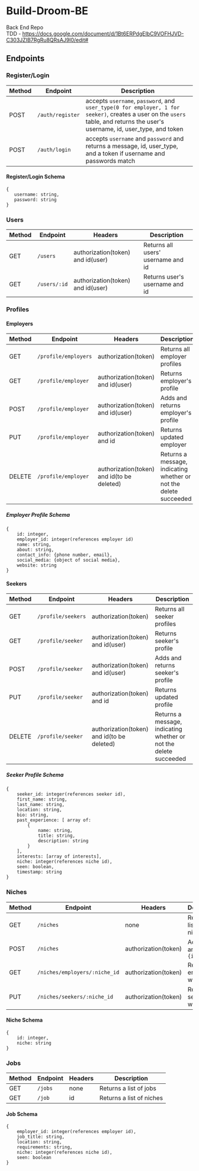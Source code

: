# Build-Droom-BE
Back End Repo <br />
TDD - https://docs.google.com/document/d/1Bt6ERPdgEIbC9VOFHJVD-C303JZIB7RgRu8QRsAJ9l0/edit#

## Endpoints

 ### Register/Login
 Method | Endpoint | Description 
 ------ | -------- | -----------
 POST | `/auth/register` | accepts `username`, `password`, and `user_type(0 for employer, 1 for seeker)`, creates a user on the `users` table, and returns the user's username, id, user_type, and token
 POST | `/auth/login` | accepts `username` and `password` and returns a message, id, user_type, and a token if username and passwords match

 #### Register/Login Schema
 ```
{
    username: string,
    password: string
}
 ```

### Users
Method | Endpoint | Headers | Description
------ | -------- | ------- | -----------
GET | `/users` | authorization(token) and id(user) | Returns all users' username and id
GET | `/users/:id` | authorization(token) and id(user) | Returns user's username and id

### Profiles

#### Employers
Method | Endpoint | Headers | Description
------ | -------- | ------- | -----------
GET | `/profile/employers` | authorization(token) | Returns all employer profiles
GET | `/profile/employer` | authorization(token) and id(user) | Returns employer's profile
POST | `/profile/employer` | authorization(token) and id(user) | Adds and returns employer's profile
PUT | `/profile/employer` | authorization(token) and id | Returns updated employer
DELETE | `/profile/employer` | authorization(token) and id(to be deleted) | Returns a message, indicating whether or not the delete succeeded

##### Employer Profile Schema
```
{
    id: integer,
    employer_id: integer(references employer id)
    name: string,
    about: string,
    contact_info: {phone number, email},
    social_media: {object of social media},
    website: string
}
```

#### Seekers
Method | Endpoint | Headers | Description
------ | -------- | ------- | -----------
GET | `/profile/seekers` | authorization(token) | Returns all seeker profiles
GET | `/profile/seeker` | authorization(token) and id(user) | Returns seeker's profile
POST | `/profile/seeker` | authorization(token) and id(user) | Adds and returns seeker's profile
PUT | `/profile/seeker` | authorization(token) and id | Returns updated profile
DELETE | `/profile/seeker` | authorization(token) and id(to be deleted) | Returns a message, indicating whether or not the delete succeeded

##### Seeker Profile Schema
```
{
    seeker_id: integer(references seeker id), 
    first_name: string, 
    last_name: string, 
    location: string, 
    bio: string, 
    past_experience: [ array of:
        {
            name: string,
            title: string,
            description: string
        }
    ], 
    interests: [array of interests], 
    niche: integer(references niche id), 
    seen: boolean, 
    timestamp: string 
}
```

### Niches
Method | Endpoint | Headers | Description
------ | -------- | ------- | -----------
GET | `/niches` | none | Returns a list of niches
POST | `/niches` | authorization(token) | Adds niche and returns `{id, niche}`
GET | `/niches/employers/:niche_id` | authorization(token) | Returns all employers with niche
PUT | `/niches/seekers/:niche_id` | authorization(token) | Returns all seekers with niche

#### Niche Schema
```
{
    id: integer,
    niche: string
}
```

### Jobs
Method | Endpoint | Headers | Description
------ | -------- | ------- | -----------
GET | `/jobs` | none | Returns a list of jobs
GET | `/job` | id | Returns a list of niches

#### Job Schema
```
{ 
    employer_id: integer(references employer id), 
    job_title: string, 
    location: string, 
    requirements: string, 
    niche: integer(references niche id), 
    seen: boolean 
}
```

